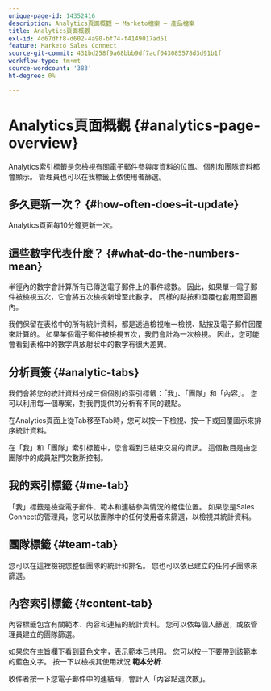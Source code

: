 ```yaml
---
unique-page-id: 14352416
description: Analytics頁面概觀 — Marketo檔案 — 產品檔案
title: Analytics頁面概觀
exl-id: 4d67dff8-d602-4a90-bf74-f4149017ad51
feature: Marketo Sales Connect
source-git-commit: 431bd258f9a68bbb9df7acf043085578d3d91b1f
workflow-type: tm+mt
source-wordcount: '383'
ht-degree: 0%

---
```


# Analytics頁面概觀 {#analytics-page-overview}

Analytics索引標籤是您檢視有關電子郵件參與度資料的位置。 個別和團隊資料都會顯示。 管理員也可以在我標籤上依使用者篩選。

## 多久更新一次？ {#how-often-does-it-update}

Analytics頁面每10分鐘更新一次。

## 這些數字代表什麼？ {#what-do-the-numbers-mean}

半徑內的數字會計算所有已傳送電子郵件上的事件總數。 因此，如果單一電子郵件被檢視五次，它會將五次檢視新增至此數字。 同樣的點按和回覆也套用至圓圈內。

我們保留在表格中的所有統計資料，都是透過檢視唯一檢視、點按及電子郵件回覆來計算的。 如果某個電子郵件被檢視五次，我們會計為一次檢視。 因此，您可能會看到表格中的數字與放射狀中的數字有很大差異。

## 分析頁簽 {#analytic-tabs}

我們會將您的統計資料分成三個個別的索引標籤：「我」、「團隊」和「內容」。 您可以利用每一個專案，對我們提供的分析有不同的觀點。

在Analytics頁面上從Tab移至Tab時，您可以按一下檢視、按一下或回覆圖示來排序統計資料。

在「我」和「團隊」索引標籤中，您會看到已結束交易的資訊。 這個數目是由您團隊中的成員敲門次數所控制。

## 我的索引標籤 {#me-tab}

「我」標籤是檢查電子郵件、範本和連結參與情況的絕佳位置。 如果您是Sales Connect的管理員，您可以依團隊中的任何使用者來篩選，以檢視其統計資料。

## 團隊標籤 {#team-tab}

您可以在這裡檢視您整個團隊的統計和排名。 您也可以依已建立的任何子團隊來篩選。

## 內容索引標籤 {#content-tab}

內容標籤包含有關範本、內容和連結的統計資料。 您可以依每個人篩選，或依管理員建立的團隊篩選。

如果您在主旨欄下看到藍色文字，表示範本已共用。 您可以按一下要帶到該範本的藍色文字。 按一下以檢視其使用狀況 **範本分析**.

收件者按一下您電子郵件中的連結時，會計入「內容點選次數」。

